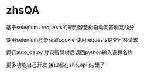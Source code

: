 # zhsQA

基于selenium+requests的知到智慧树自动问答刷互动分

使用selenium登录获取cookie
使用requests提交问答请求

运行auto_qa.py
登录智慧树后返回python输入课程名称

更多功能自己开发 接口都在zhs_api.py里了
